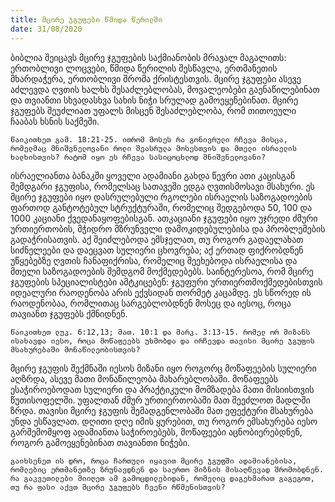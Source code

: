 ```yaml
---
title: მცირე ჯგუფები წმიდა წერილში
date: 31/08/2020
---
```


ბიბლია შეიცავს მცირე ჯგუფების საქმიანობის მრავალ მაგალითს: ერთობლივი ლოცვები, წმიდა წერილის შესწავლა, ერთმანეთის მხარდაჭერა, ერთობლივი შრომა ქრისტესთვის. მცირე ჯგუფები ასევე აძლევდა ღვთის ხალხს შესაძლებლობას, მოვალეობები გაენაწილებინათ და თვიანთი სხვადასხვა სახის ნიჭი სრულად გამოეყენებინათ. მცირე ჯგუფებს შეუძლიათ უფალს მისცენ შესაძლებლობა, რომ თითოეული ჩააბას ხსნის საქმეში.

`წაიკითხეთ გამ. 18:21-25. ითრომ მოსეს რა გონივრული რჩევა მისცა, რომელმაც მნიშვნელოვანი როლი შეასრულა მოსესთვის და მთელი ისრაელის ხალხისთვის? რატომ იყო ეს რჩევა სასიცოცხლოდ მნიშვნელოვანი?`

ისრაელიანთა ბანაკში ყოველი ადამიანი გახდა წევრი ათი კაცისგან შემდგარი ჯგუფისა, რომელსაც სათავეში ედგა ღვთისმოსავი მსახური. ეს მცირე ჯგუფები იყო დასრულებული რგოლები ისრაელის საზოგადოების ფართოდ განტოტებულ სტრუქტურაში, რომელიც შედგებოდა 50, 100 და 1000 კაციანი ქვედანაყოფებისგან. ათკაციანი ჯგუფები იყო უჯრედი ძმური ურთიერთობის, მჭიდრო მზრუნველი დამოკიდებულებისა და პრობლემების გადაჭრისათვის. აქ შეიძლებოდა ემსჯელათ, თუ როგორ გადაელახათ სიძნელეები და დაეცვათ სულიერი ცხოვრება; აქ ერთად ფიქრობდნენ უწყებებზე ღვთის ჩანაფიქრისა, რომელიც შეეხებოდა ისრაელისა და მთელი საზოგადოების შემდგომ მოქმედებებს. საინტერესოა, რომ მცირე ჯგუფების სპეციალისტები ამტკიცებენ: ჯგუფური ურთიერთმოქმედებისთვის იდეალური რაოდენობა არის ექვსიდან თორმეტ კაცამდე. ეს სწორედ ის რაოდენობაა, რომლითაც სარგებლობდნენ მოსეც და იესოც, როცა თავიანთ ჯგუფებს ქმნიდნენ.

`წაიკითხეთ ლუკ. 6:12,13; მათ. 10:1 და მარკ. 3:13-15. რომელ ორ მიზანს ისახავდა იესო, როცა მოწაფეებს უხმობდა და ირჩევდა თავისი მცირე ჯგუფის მსახურებაში მონაწილეობისთვის?`

მცირე ჯგუფის შექმნაში იესოს მიზანი იყო როგორც მოწაფეების სულიერი აღზრდა, ასევე მათი მონაწილეობა მახარებლობაში. მოწაფეებს ესაჭიროებოდათ სულიერი და პრაქტიკული მომზადება მათი მისიისთვის წუთისოფელში. უფალთან ძმურ ურთიერთობაში მათ შეეძლოთ მადლში ზრდა. თავისი მცირე ჯგუფის შემადგენლობაში მათ ეფექტური მსახურება უნდა ესწავლათ. დღითი დღე იმის ყურებით, თუ როგორ ემსახურება იესო გარშემომყოფ ადამიანთა საჭიროებებს, მოწაფეები აცნობიერებდნენ, როგორ გამოეყენებინათ თავიანთი ნიჭები.

`გაიხსენეთ ის დრო, როცა ჩართული იყავით მცირე ჯგუფში ადამიანებისა, რომლებიც ერთმანეთზე ზრუნავდნენ და საერთო მიზნის მისაღწევად შრომობდნენ. რა გაკვეთილები მიიღეთ ამ გამოცდილებიდან, რომელიც დაგეხმარათ გაგეგოთ, თუ რა ფასი აქვთ მცირე ჯგუფებს ჩვენი რწმენისთვის?`
